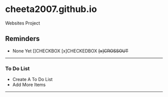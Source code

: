 # cheeta2007.github.io
Websites Project
## Reminders
- None Yet
[]CHECKBOX
[x]CHECKEDBOX
<del>[x]CROSSOUT </del>
---
### To Do List
- Create A To Do List
- Add More Items
---